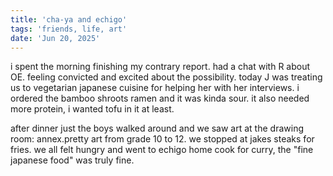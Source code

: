 ```yaml
---
title: 'cha-ya and echigo'
tags: 'friends, life, art'
date: 'Jun 20, 2025'
---
```


i spent the morning finishing my contrary report. had a chat with R about OE. feeling convicted and excited about the possibility. today J was treating us to vegetarian japanese cuisine for helping her with her interviews. i ordered the bamboo shroots ramen and it was kinda sour. it also needed more protein, i wanted tofu in it at least.

after dinner just the boys walked around and we saw art at the drawing room: annex.pretty art from grade 10 to 12. we stopped at jakes steaks for fries. we all felt hungry and went to echigo home cook for curry, the "fine japanese food" was truly fine.
